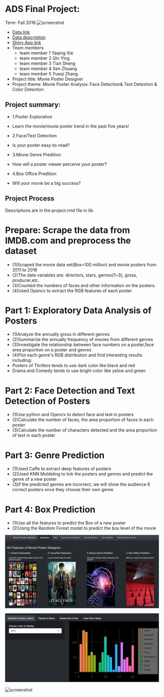 
# ADS Final Project: 

Term: Fall 2016
![screenshot](./doc/=image1.jpeg)
+ [Data link](http://www.imdb.com/search/title?year=2014,2014&title_type=feature&sort=boxoffice_gross_us,desc&page=4&ref_=adv_prv)
+ [Data description](doc/readme.html)
+ [Shiny App link](http://prezi.com/biyahojmsvrg/?utm_campaign=share&utm_medium=copy)
+ Team members
	+ team member 1 Yaqing Xie
	+ team member 2 Qin Ying
	+ team member 3 Tian Sheng
	+ team member 4 Sen Zhuang
	+ team member 5 Yueqi Zhang
+ Project title: Movie Poster Designer
+ Project theme: Movie Poster Analysis: Face Detection& Text Detextion & Color Detextion

## Project summary: 
+ 1.Poster Exploration
+ Learn the movie/movie poster trend in the past five years!

+ 2.Face/Text Detection
+ Is your poster easy-to-read?

+ 3.Movie Genre Predition
+ How will a poster viewer perceive your poster?

+ 4.Box Office Predition
+ Will your movie be a big success?

## Project Process
   Descriptions are in the project.rmd file in lib
# Prepare: Scrape the data from IMDB.com and preprocess the dataset
+ (1)Scraped the movie data set(Box>100 million) and movie posters from 2011 to 2016
+ (2)The data variables are: directors, stars, genres(1~3), gross, producer,etc.
+ (3)Counted the numbers of faces and other information on the posters.
+ (4)Used Opencv to extract the RGB features of each poster

# Part 1: Exploratory Data Analysis of Posters
+ (1)Analyze the annually gross in different genres
+ (2)Summarize the annually frequency of movies from different genres
+ (3)Investigate the relationship between face numbers on a poster,face area proportion on a poster and genres
+ (4)Plot each genre's RGB distribution and find interesting results including:
+  Posters of Thrillers tends to use dark color like black and red 
+  Drama and Comedy tends to use bright color like yelow and green

# Part 2: Face Detection and Text Detection of Posters
+ (1)Use python and Opencv to detect face and test in posters
+ (2)Calculate the number of faces, the area proportion of faces in each poster
+ (3)Calculate the number of characters detected and the area proportion of text in each poster

# Part 3: Genre Prediction
+  (1)Used Caffe to extract deep features of posters
+  (2)Used KNN Moldeling to link the posters and genres and predict the genre of a new poster
+  (3)if the predicted genres are incorrect, we will show the audience 6 correct posters once they choose their own genre

# Part 4: Box Prediction
+ (1)Use all the features to predict the Box of a new poster
+ (2)Using the Random Forest model to predict the box level of the movie


![screenshot](doc/image2.jpeg)

![screenshot](doc/image3.jpeg)

![screenshot](doc/image4.jpeg)
